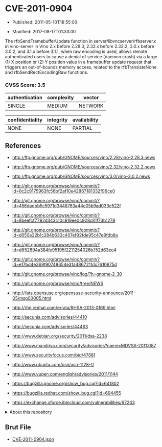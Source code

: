 # CVE-2011-0904

- Published: 2011-05-10T18:55:00

- Modified: 2017-08-17T01:33:00

The rfbSendFramebufferUpdate function in server/libvncserver/rfbserver.c in vino-server in Vino 2.x before 2.28.3, 2.32.x before 2.32.2, 3.0.x before 3.0.2, and 3.1.x before 3.1.1, when raw encoding is used, allows remote authenticated users to cause a denial of service (daemon crash) via a large (1) X position or (2) Y position value in a framebuffer update request that triggers an out-of-bounds memory access, related to the rfbTranslateNone and rfbSendRectEncodingRaw functions.

### CVSS Score: **3.5**

| authentication | complexity | vector |
| --- | --- | --- |
| SINGLE | MEDIUM | NETWORK |

| confidentiality | integrity | availability |
| --- | --- | --- |
| NONE | NONE | PARTIAL |

## References

* http://ftp.gnome.org/pub/GNOME/sources/vino/2.28/vino-2.28.3.news

* http://ftp.gnome.org/pub/GNOME/sources/vino/2.32/vino-2.32.2.news

* http://ftp.gnome.org/pub/GNOME/sources/vino/3.0/vino-3.0.2.news

* http://git.gnome.org/browse/vino/commit/?id=0c2c9175963fc56bf2af10e42867181332f96ce0

* http://git.gnome.org/browse/vino/commit/?id=456dadbb5c5971d3448763a44c05b9ad033e522f

* http://git.gnome.org/browse/vino/commit/?id=8beefcf7792d343c10c919ee0c928c81f73b1279

* http://git.gnome.org/browse/vino/commit/?id=d050a22b1c284b633c407ef92fde95c47e8fdb8a

* http://git.gnome.org/browse/vino/commit/?id=dff52694a384fe95195f2211254026b752d63ec4

* http://git.gnome.org/browse/vino/commit/?id=e17bd4e369f90748654e31a4867211dc7610975d

* http://git.gnome.org/browse/vino/log/?h=gnome-2-30

* http://git.gnome.org/browse/vino/tree/NEWS

* http://lists.opensuse.org/opensuse-security-announce/2011-05/msg00005.html

* http://rhn.redhat.com/errata/RHSA-2013-0169.html

* http://secunia.com/advisories/44410

* http://secunia.com/advisories/44463

* http://www.debian.org/security/2011/dsa-2238

* http://www.mandriva.com/security/advisories?name=MDVSA-2011:087

* http://www.securityfocus.com/bid/47681

* http://www.ubuntu.com/usn/usn-1128-1/

* http://www.vupen.com/english/advisories/2011/1144

* https://bugzilla.gnome.org/show_bug.cgi?id=641802

* https://bugzilla.redhat.com/show_bug.cgi?id=694455

* https://exchange.xforce.ibmcloud.com/vulnerabilities/67243

<details>
<summary>About this repository</summary> 

  This repository is part of the project [Live Hack CVE](https://github.com/Live-Hack-CVE). Main website can be found [www.live-hack.org](https://www.live-hack.org) 
  
  Made by [Sn0wAlice](https://github.com/Sn0wAlice) for the people that care about security and need to have a feed of the latest CVEs. Hope you enjoy it, don't forget to star the repo and follow me on [Twitter](https://twitter.com/Sn0wAlice) and [Github](https://github.com/Sn0wAlice). And that is my [personnal website](https://www.alice-snow.me/)

  - [Home Page](https://github.com/Live-Hack-CVE)
  - [Framework](https://github.com/Live-Hack-CVE/cve-framework)
  - [CVE database](https://github.com/Live-Hack-CVE/full_database)
  - [Changelog](https://github.com/Live-Hack-CVE/Changelog)
</details>

## Brut File

* [CVE-2011-0904.json](https://raw.githubusercontent.com/Live-Hack-CVE/full_database/main/cves/2011/CVE-2011-0904.json)

